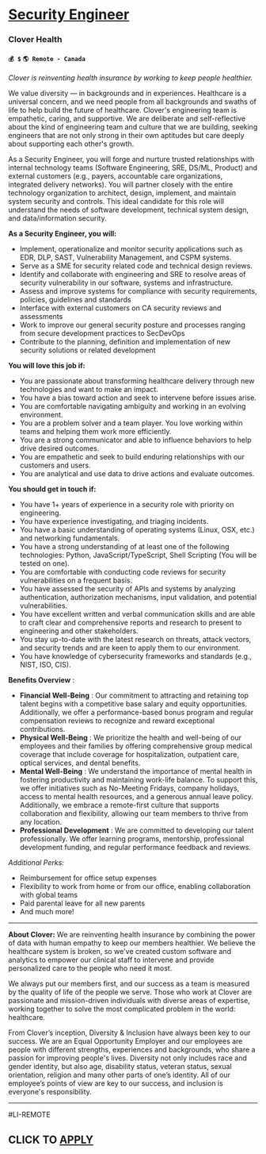 # [Security Engineer](https://www.remotewlb.com/apply/security-engineer-127508)  
### Clover Health  
#### `💰 $` `🌎 Remote - Canada`  

_Clover is reinventing health insurance by working to keep people healthier._

We value diversity — in backgrounds and in experiences. Healthcare is a universal concern, and we need people from all backgrounds and swaths of life to help build the future of healthcare. Clover's engineering team is empathetic, caring, and supportive. We are deliberate and self-reflective about the kind of engineering team and culture that we are building, seeking engineers that are not only strong in their own aptitudes but care deeply about supporting each other's growth.

As a Security Engineer, you will forge and nurture trusted relationships with internal technology teams (Software Engineering, SRE, DS/ML, Product) and external customers (e.g., payers, accountable care organizations, integrated delivery networks). You will partner closely with the entire technology organization to architect, design, implement, and maintain system security and controls. This ideal candidate for this role will understand the needs of software development, technical system design, and data/information security.

**As a Security Engineer, you will:**

  * Implement, operationalize and monitor security applications such as EDR, DLP, SAST, Vulnerability Management, and CSPM systems.
  * Serve as a SME for security related code and technical design reviews.
  * Identify and collaborate with engineering and SRE to resolve areas of security vulnerability in our software, systems and infrastructure.
  * Assess and improve systems for compliance with security requirements, policies, guidelines and standards
  * Interface with external customers on CA security reviews and assessments
  * Work to improve our general security posture and processes ranging from secure development practices to SecDevOps
  * Contribute to the planning, definition and implementation of new security solutions or related development

**You will love this job if:**

  * You are passionate about transforming healthcare delivery through new technologies and want to make an impact.
  * You have a bias toward action and seek to intervene before issues arise.
  * You are comfortable navigating ambiguity and working in an evolving environment.
  * You are a problem solver and a team player. You love working within teams and helping them work more efficiently.
  * You are a strong communicator and able to influence behaviors to help drive desired outcomes.
  * You are empathetic and seek to build enduring relationships with our customers and users.
  * You are analytical and use data to drive actions and evaluate outcomes.

**You should get in touch if:**

  * You have 1+ years of experience in a security role with priority on engineering.
  * You have experience investigating, and triaging incidents.
  * You have a basic understanding of operating systems (Linux, OSX, etc.) and networking fundamentals.
  * You have a strong understanding of at least one of the following technologies: Python, JavaScript/TypeScript, Shell Scripting (You will be tested on one).
  * You are comfortable with conducting code reviews for security vulnerabilities on a frequent basis.
  * You have assessed the security of APIs and systems by analyzing authentication, authorization mechanisms, input validation, and potential vulnerabilities.
  * You have excellent written and verbal communication skills and are able to craft clear and comprehensive reports and research to present to engineering and other stakeholders.
  * You stay up-to-date with the latest research on threats, attack vectors, and security trends and are keen to apply them to our environment.
  * You have knowledge of cybersecurity frameworks and standards (e.g., NIST, ISO, CIS).

**Benefits Overview** :

  * **Financial Well-Being** : Our commitment to attracting and retaining top talent begins with a competitive base salary and equity opportunities. Additionally, we offer a performance-based bonus program and regular compensation reviews to recognize and reward exceptional contributions.
  * **Physical Well-Being** : We prioritize the health and well-being of our employees and their families by offering comprehensive group medical coverage that include coverage for hospitalization, outpatient care, optical services, and dental benefits.
  * **Mental Well-Being** : We understand the importance of mental health in fostering productivity and maintaining work-life balance. To support this, we offer initiatives such as No-Meeting Fridays, company holidays, access to mental health resources, and a generous annual leave policy. Additionally, we embrace a remote-first culture that supports collaboration and flexibility, allowing our team members to thrive from any location. 
  * **Professional Development** : We are committed to developing our talent professionally. We offer learning programs, mentorship, professional development funding, and regular performance feedback and reviews.

_Additional Perks:_

  * Reimbursement for office setup expenses
  * Flexibility to work from home or from our office, enabling collaboration with global teams
  * Paid parental leave for all new parents
  * And much more!

* * *

**About Clover:** We are reinventing health insurance by combining the power of data with human empathy to keep our members healthier. We believe the healthcare system is broken, so we've created custom software and analytics to empower our clinical staff to intervene and provide personalized care to the people who need it most.  
  
We always put our members first, and our success as a team is measured by the quality of life of the people we serve. Those who work at Clover are passionate and mission-driven individuals with diverse areas of expertise, working together to solve the most complicated problem in the world: healthcare.

From Clover’s inception, Diversity & Inclusion have always been key to our success. We are an Equal Opportunity Employer and our employees are people with different strengths, experiences and backgrounds, who share a passion for improving people's lives. Diversity not only includes race and gender identity, but also age, disability status, veteran status, sexual orientation, religion and many other parts of one’s identity. All of our employee’s points of view are key to our success, and inclusion is everyone's responsibility.

* * *

#LI-REMOTE

  
## CLICK TO [APPLY](https://www.remotewlb.com/apply/security-engineer-127508)

